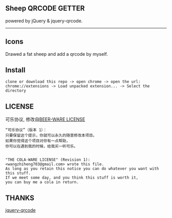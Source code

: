 ## Sheep QRCODE GETTER

powered by jQuery & jquery-qrcode.

---

## Icons
Drawed a fat sheep and add a qrcode by myself.


## Install

```
clone or download this repo -> open chrome -> open the url: chrome://extensions -> Load unpacked extension... -> Select the directory
```


## LICENSE

可乐协议, 修改自[BEER-WARE LICENSE](https://people.freebsd.org/~phk/)

```
“可乐协议”（版本 1）：
只要保留这个提示，你就可以永久的随意修改本项目。
如果你觉得这个项目对你有一点帮助，
你可以在遇到我的时候，给我买一听可乐。


"THE COLA-WARE LICENSE" (Revision 1):
<wangzhiheng703@gmail.com> wrote this file.
As long as you retain this notice you can do whatever you want with this stuff.
If we meet some day, and you think this stuff is worth it,
you can buy me a cola in return.
```

## THANKS

[jquery-qrcode](https://github.com/jeromeetienne/jquery-qrcode/)

